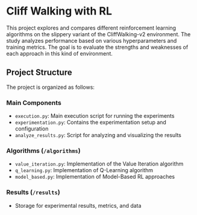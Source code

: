 # Cliff Walking with RL

This project explores and compares different reinforcement learning algorithms on the slippery variant of the CliffWalking-v2 environment. The study analyzes performance based on various hyperparameters and training metrics. The goal is to evaluate the strengths and weaknesses of each approach in this kind of environment.

## Project Structure

The project is organized as follows:

### Main Components
- `execution.py`: Main execution script for running the experiments
- `experimentation.py`: Contains the experimentation setup and configuration
- `analyze_results.py`: Script for analyzing and visualizing the results

### Algorithms (`/algorithms`)
- `value_iteration.py`: Implementation of the Value Iteration algorithm
- `q_learning.py`: Implementation of Q-Learning algorithm
- `model_based.py`: Implementation of Model-Based RL approaches

### Results (`/results`)
- Storage for experimental results, metrics, and data

